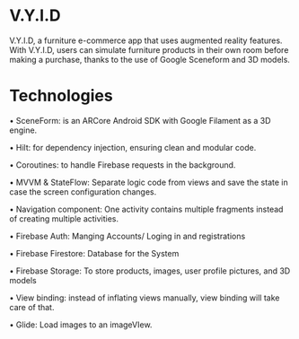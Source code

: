# V.Y.I.D

 V.Y.I.D, a furniture e-commerce app that uses augmented reality features. With V.Y.I.D, users can simulate furniture products in their own room before making a purchase, thanks to the use of Google Sceneform and 3D models.



# Technologies

• SceneForm: is an ARCore Android SDK with Google Filament as a 3D engine.

• Hilt: for dependency injection, ensuring clean and modular code.

• Coroutines: to handle Firebase requests in the background.

• MVVM & StateFlow: Separate logic code from views and save the state in case the screen configuration changes.

• Navigation component: One activity contains multiple fragments instead of creating multiple activities.

• Firebase Auth: Manging Accounts/ Loging in and registrations

• Firebase Firestore: Database for the System

• Firebase Storage: To store products, images, user profile pictures, and 3D models

• View binding: instead of inflating views manually, view binding will take care of that.

• Glide: Load images to an imageVIew.



